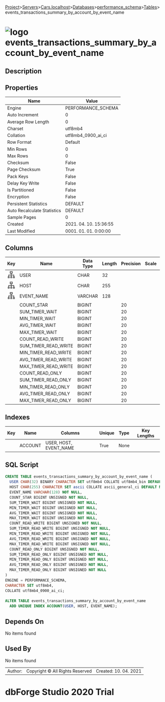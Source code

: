 [Project](../../../../../startpage.md)>[Servers](../../../../Servers.md)>[Cars.localhost](../../../Cars.localhost.md)>[Databases](../../Databases.md)>[performance_schema](../performance_schema.md)>[Tables](Tables.md)>events_transactions_summary_by_account_by_event_name


# ![logo](../../../../../Images/table64.svg) events_transactions_summary_by_account_by_event_name

## <a name="#Description"></a>Description
> 
## <a name="#Properties"></a>Properties
|Name|Value|
|---|---|
|Engine|PERFORMANCE_SCHEMA|
|Auto Increment|0|
|Average Row Length|0|
|Charset|utf8mb4|
|Collation|utf8mb4_0900_ai_ci|
|Row Format|Default|
|Min Rows|0|
|Max Rows|0|
|Checksum|False|
|Page Checksum|True|
|Pack Keys|False|
|Delay Key Write|False|
|Is Partitioned|False|
|Encryption|False|
|Persistent Statistics|DEFAULT|
|Auto Recalculate Statistics|DEFAULT|
|Sample Pages|0|
|Created|2021. 04. 10. 15:36:55|
|Last Modified|0001. 01. 01. 0:00:00|


## <a name="#Columns"></a>Columns
|Key|Name|Data Type|Length|Precision|Scale|Unsigned|Zerofill|Binary|Not Null|Auto Increment|Default|Virtual|Description|
|:---:|---|---|---|---|---|---|---|---|---|---|---|---|---|
|[![Indexes ACCOUNT](../../../../../Images/index.svg)](#Indexes)|USER|CHAR|32|||False|False|True|False|False|NULL|False||
|[![Indexes ACCOUNT](../../../../../Images/index.svg)](#Indexes)|HOST|CHAR|255|||False|False|False|False|False|NULL|False||
|[![Indexes ACCOUNT](../../../../../Images/index.svg)](#Indexes)|EVENT_NAME|VARCHAR|128|||False|False|False|True|False||False||
||COUNT_STAR|BIGINT||20||True|False|False|True|False||False||
||SUM_TIMER_WAIT|BIGINT||20||True|False|False|True|False||False||
||MIN_TIMER_WAIT|BIGINT||20||True|False|False|True|False||False||
||AVG_TIMER_WAIT|BIGINT||20||True|False|False|True|False||False||
||MAX_TIMER_WAIT|BIGINT||20||True|False|False|True|False||False||
||COUNT_READ_WRITE|BIGINT||20||True|False|False|True|False||False||
||SUM_TIMER_READ_WRITE|BIGINT||20||True|False|False|True|False||False||
||MIN_TIMER_READ_WRITE|BIGINT||20||True|False|False|True|False||False||
||AVG_TIMER_READ_WRITE|BIGINT||20||True|False|False|True|False||False||
||MAX_TIMER_READ_WRITE|BIGINT||20||True|False|False|True|False||False||
||COUNT_READ_ONLY|BIGINT||20||True|False|False|True|False||False||
||SUM_TIMER_READ_ONLY|BIGINT||20||True|False|False|True|False||False||
||MIN_TIMER_READ_ONLY|BIGINT||20||True|False|False|True|False||False||
||AVG_TIMER_READ_ONLY|BIGINT||20||True|False|False|True|False||False||
||MAX_TIMER_READ_ONLY|BIGINT||20||True|False|False|True|False||False||

## <a name="#Indexes"></a>Indexes
|Key|Name|Columns|Unique|Type|Key Lengths|
|:---:|---|---|---|---|---|
||ACCOUNT|USER, HOST, EVENT_NAME|True|None||

## <a name="#SqlScript"></a>SQL Script
```SQL
CREATE TABLE events_transactions_summary_by_account_by_event_name (
  USER CHAR(32) BINARY CHARACTER SET utf8mb4 COLLATE utf8mb4_bin DEFAULT NULL,
  HOST CHAR(255) CHARACTER SET ascii COLLATE ascii_general_ci DEFAULT NULL,
  EVENT_NAME VARCHAR(128) NOT NULL,
  COUNT_STAR BIGINT UNSIGNED NOT NULL,
  SUM_TIMER_WAIT BIGINT UNSIGNED NOT NULL,
  MIN_TIMER_WAIT BIGINT UNSIGNED NOT NULL,
  AVG_TIMER_WAIT BIGINT UNSIGNED NOT NULL,
  MAX_TIMER_WAIT BIGINT UNSIGNED NOT NULL,
  COUNT_READ_WRITE BIGINT UNSIGNED NOT NULL,
  SUM_TIMER_READ_WRITE BIGINT UNSIGNED NOT NULL,
  MIN_TIMER_READ_WRITE BIGINT UNSIGNED NOT NULL,
  AVG_TIMER_READ_WRITE BIGINT UNSIGNED NOT NULL,
  MAX_TIMER_READ_WRITE BIGINT UNSIGNED NOT NULL,
  COUNT_READ_ONLY BIGINT UNSIGNED NOT NULL,
  SUM_TIMER_READ_ONLY BIGINT UNSIGNED NOT NULL,
  MIN_TIMER_READ_ONLY BIGINT UNSIGNED NOT NULL,
  AVG_TIMER_READ_ONLY BIGINT UNSIGNED NOT NULL,
  MAX_TIMER_READ_ONLY BIGINT UNSIGNED NOT NULL
)
ENGINE = PERFORMANCE_SCHEMA,
CHARACTER SET utf8mb4,
COLLATE utf8mb4_0900_ai_ci;

ALTER TABLE events_transactions_summary_by_account_by_event_name 
  ADD UNIQUE INDEX ACCOUNT(USER, HOST, EVENT_NAME);
```

## <a name="#DependsOn"></a>Depends On
No items found

## <a name="#UsedBy"></a>Used By
No items found

||||
|---|---|---|
|Author: |Copyright © All Rights Reserved|Created: 10. 04. 2021|
# dbForge Studio 2020 Trial